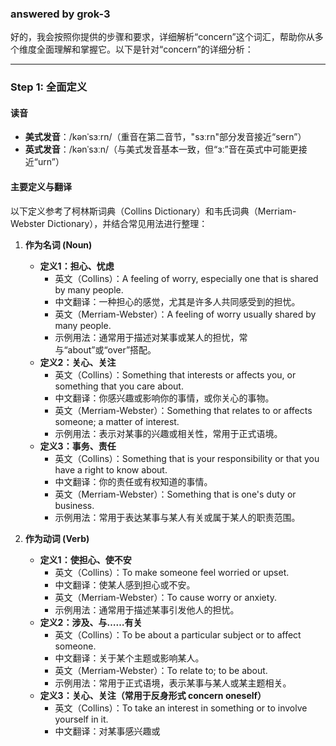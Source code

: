 ### answered by grok-3
好的，我会按照你提供的步骤和要求，详细解析“concern”这个词汇，帮助你从多个维度全面理解和掌握它。以下是针对“concern”的详细分析：

---

### **Step 1: 全面定义**

#### **读音**
- **美式发音**：/kənˈsɜːrn/（重音在第二音节，"sɜːrn"部分发音接近“sern”）
- **英式发音**：/kənˈsɜːn/（与美式发音基本一致，但“ɜː”音在英式中可能更接近“urn”）

#### **主要定义与翻译**
以下定义参考了柯林斯词典（Collins Dictionary）和韦氏词典（Merriam-Webster Dictionary），并结合常见用法进行整理：

1. **作为名词 (Noun)**  
   - **定义1：担心、忧虑**  
     - 英文（Collins）：A feeling of worry, especially one that is shared by many people.  
     - 中文翻译：一种担心的感觉，尤其是许多人共同感受到的担忧。  
     - 英文（Merriam-Webster）：A feeling of worry usually shared by many people.  
     - 示例用法：通常用于描述对某事或某人的担忧，常与“about”或“over”搭配。
   - **定义2：关心、关注**  
     - 英文（Collins）：Something that interests or affects you, or something that you care about.  
     - 中文翻译：你感兴趣或影响你的事情，或你关心的事物。  
     - 英文（Merriam-Webster）：Something that relates to or affects someone; a matter of interest.  
     - 示例用法：表示对某事的兴趣或相关性，常用于正式语境。
   - **定义3：事务、责任**  
     - 英文（Collins）：Something that is your responsibility or that you have a right to know about.  
     - 中文翻译：你的责任或有权知道的事情。  
     - 英文（Merriam-Webster）：Something that is one's duty or business.  
     - 示例用法：常用于表达某事与某人有关或属于某人的职责范围。

2. **作为动词 (Verb)**  
   - **定义1：使担心、使不安**  
     - 英文（Collins）：To make someone feel worried or upset.  
     - 中文翻译：使某人感到担心或不安。  
     - 英文（Merriam-Webster）：To cause worry or anxiety.  
     - 示例用法：通常用于描述某事引发他人的担忧。
   - **定义2：涉及、与……有关**  
     - 英文（Collins）：To be about a particular subject or to affect someone.  
     - 中文翻译：关于某个主题或影响某人。  
     - 英文（Merriam-Webster）：To relate to; to be about.  
     - 示例用法：常用于正式语境，表示某事与某人或某主题相关。
   - **定义3：关心、关注（常用于反身形式 concern oneself）**  
     - 英文（Collins）：To take an interest in something or to involve yourself in it.  
     - 中文翻译：对某事感兴趣或